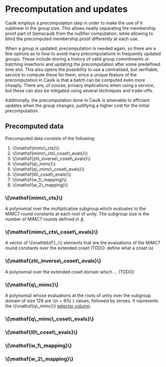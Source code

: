 # Precomputation and updates

Caulk employs a precomputation step in order to make the use of it sublinear in
the group size. This allows neatly separating the membership proof part of
Semacaulk from the nullifier computation, while allowing to blind the
precomputed membership proof differently at each use.

When a group is updated, precomputation is needed again, so there are a few
options as to how to avoid many precomputations in frequently updated groups.
These include storing a history of valid group commitments or batching
insertions and updating the precomputation after some predefined time slot.
This also opens the possibility to use a centralised, but verifiable, service
to compute these for them, since a unique feature of the precomputation in
Caulk is that a batch can be computed even more cheaply. There are, of course,
privacy implications when using a service, but these can also be mitigated
using several techniques and trade-offs.

Additionally, the precomputation done in Caulk is amenable to efficient updates
when the group changes, justifying a higher cost for the initial
precomputation.

## Precomputed data

Precomputed data consists of the following:

1. \\(\mathsf{mimc\\_cts}\\):
2. \\(\mathsf{mimc\\_cts\\_coset\\_evals}\\)
3. \\(\mathsf{zh\\_inverse\\_coset\\_evals}\\)
4. \\(\mathsf{q\\_mimc}\\) 
5. \\(\mathsf{q\\_mimc\\_coset\\_evals}\\) 
6. \\(\mathsf{l0\\_coset\\_evals}\\) 
7. \\(\mathsf{w_1\\_mapping}\\) 
8. \\(\mathsf{w_2\\_mapping}\\) 

### \\(\mathsf{mimc\\_cts}\\)

A polynomial over the multiplicative subgroup which evaluates to the MiMC7
round constants at each root of unity. The subgroup size is the number of MiMC7
rounds defined in
[4](./cryptographic_specification.html#4-the-mimc7-hash-function).

### \\(\mathsf{mimc\\_cts\\_coset\\_evals}\\)

A vector of \\(\mathbb{F}_r\\) elements that are the evaluations of the MiMC7
round constants over the extended coset (TODO: define what a coset is)

### \\(\mathsf{zh\\_inverse\\_coset\\_evals}\\)

A polynomial over the extended coset domain which ... (TODO)

### \\(\mathsf{q\\_mimc}\\) 

A polynomial whose evaluations at the roots of unity over the subgroup domain
of size 128 are \\(n = 91\\) `1` values, followed by zeroes. It represents the
\\(\mathsf{q\\_mimc}\\) [selector column](./circuit_and_gates.html).

### \\(\mathsf{q\\_mimc\\_coset\\_evals}\\) 

### \\(\mathsf{l0\\_coset\\_evals}\\) 

### \\(\mathsf{w_1\\_mapping}\\) 

### \\(\mathsf{w_2\\_mapping}\\) 
